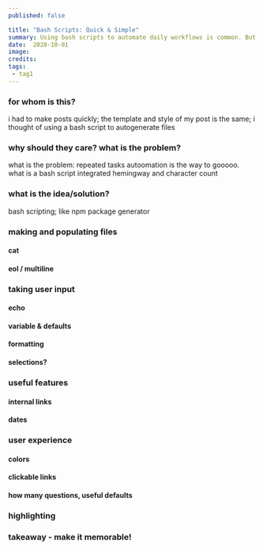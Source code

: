 ```yaml
---
published: false

title: "Bash Scripts: Quick & Simple"
summary: Using bash scripts to automate daily workflows is common. But how do you write them? Here's a set of 5 use tips.
date:  2020-10-01
image:
credits:
tags:
 - tag1
---
```


### for whom is this?
i had to make posts quickly; the template and style of my post is the same; i thought of using a bash script to autogenerate files

### why should they care? what is the problem?
what is the problem: repeated tasks
autoomation is the way to gooooo. what is a bash script
integrated hemingway and character count

### what is the idea/solution?
bash scripting; like npm package generator

### making and populating files

#### cat
#### eol / multiline

### taking user input

#### echo
#### variable & defaults
#### formatting
#### selections?

### useful features

#### internal links
#### dates

### user experience

#### colors
#### clickable links
#### how many questions, useful defaults
### highlighting


### takeaway - make it memorable!
